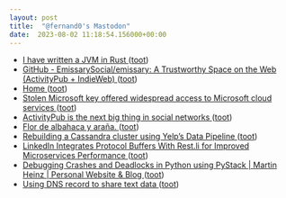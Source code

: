 ```yaml
---
layout: post
title:  "@fernand0's Mastodon"
date:  2023-08-02 11:18:54.156000+00:00
---
```

*  [I have written a JVM in Rust ](https://andreabergia.com/blog/2023/07/i-have-written-a-jvm-in-rust) ([toot](https://mastodon.social/@fernand0/110819746391998314))
*  [GitHub - EmissarySocial/emissary: A Trustworthy Space on the Web (ActivityPub + IndieWeb) ](https://github.com/EmissarySocial/emissar) ([toot](https://mastodon.social/@fernand0/110819468496081960))
*  [Home ](https://www.moderncsv.com) ([toot](https://mastodon.social/@fernand0/110819349953764245))
*  [Stolen Microsoft key offered widespread access to Microsoft cloud services ](https://www.bleepingcomputer.com/news/security/stolen-microsoft-key-offered-widespread-access-to-microsoft-cloud-services) ([toot](https://mastodon.social/@fernand0/110819103548195273))
*  [ActivityPub is the next big thing in social networks ](https://www.theverge.com/2023/4/20/23689570/activitypub-protocol-standard-social-networ) ([toot](https://mastodon.social/@fernand0/110818922173156869))
*  [Flor de albahaca y araña. ](https://avecesunafoto.wordpress.com/2023/08/01/flor-de-albahaca-y-arana) ([toot](https://mastodon.social/@fernand0/110815459717197676))
*  [Rebuilding a Cassandra cluster using Yelp’s Data Pipeline ](https://engineeringblog.yelp.com/2023/01/rebuilding-a-cassandra-cluster-using-yelps-data-pipeline.htm) ([toot](https://mastodon.social/@fernand0/110815459631546962))
*  [LinkedIn Integrates Protocol Buffers With Rest.li for Improved Microservices Performance ](https://engineering.linkedin.com/blog/2023/linkedin-integrates-protocol-buffers-with-rest-li-for-improved-) ([toot](https://mastodon.social/@fernand0/110815278388999524))
*  [Debugging Crashes and Deadlocks in Python using PyStack \| Martin Heinz \| Personal Website & Blog ](https://martinheinz.dev/blog/10) ([toot](https://mastodon.social/@fernand0/110815098022053671))
*  [Using DNS record to share text data ](https://rednafi.com/misc/dns_record_to_share_text) ([toot](https://mastodon.social/@fernand0/110814843471292349))

